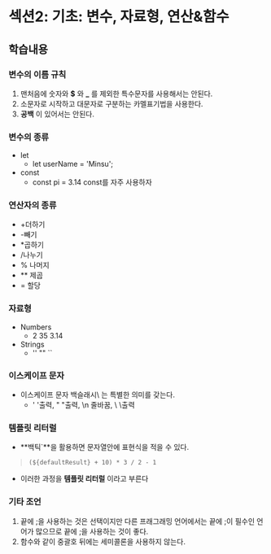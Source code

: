 # 섹션2: 기초: 변수, 자료형, 연산&함수
## 학습내용
### 변수의 이름 규칙
1. 맨처음에 숫자와 **$** 와 **_** 를 제외한 특수문자를 사용해서는 안된다.
2. 소문자로 시작하고 대문자로 구분하는 카멜표기법을 사용한다.
3. **공백** 이 있어서는 안된다.

### 변수의 종류
* let
  - let userName = 'Minsu';
* const
  - const pi = 3.14
const를 자주 사용하자

### 연산자의 종류
* +더하기
* -빼기
* *곱하기
* /나누기
* % 나머지
* ** 제곱
* = 할당

### 자료형
* Numbers
  - 2 35 3.14
* Strings
  - '' "" ``

### 이스케이프 문자
* 이스케이프 문자 백슬래시\ 는 특별한 의미를 갖는다.
  - \' '출력, \" "출력, \n 줄바꿈, \\ \출력

### 템플릿 리터럴
* **백틱`**을 활용하면 문자열안에 표현식을 적을 수 있다.  
> `(${defaultResult} + 10) * 3 / 2 - 1`  

* 이러한 과정을 **템플릿 리터럴** 이라고 부른다

### 기타 조언
1. 끝에 ;을 사용하는 것은 선택이지만 다른 프래그래밍 언어에서는 끝에 ;이 필수인 언어가 많으므로 끝에 ;을 사용하는 것이 좋다.
2. 함수와 같이 중괄호 뒤에는 세미콜론을 사용하지 않는다.